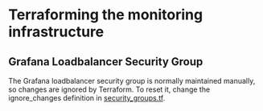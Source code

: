 # Terraforming the monitoring infrastructure

## Grafana Loadbalancer Security Group

The Grafana loadbalancer security group is normally maintained manually, so changes are ignored by Terraform.
To reset it, change the ignore_changes definition in [security_groups.tf](stack/grafana/security_groups.tf).